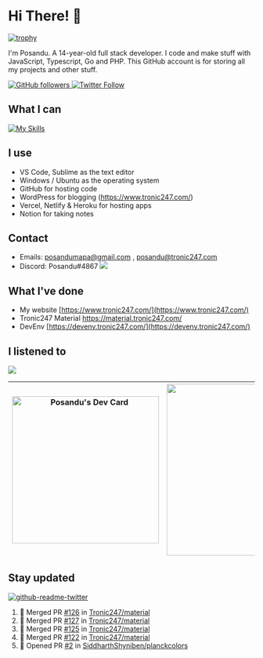 # Hi There! 👋
[![trophy](https://github-profile-trophy.vercel.app/?username=posandu)](https://www.youtube.com/watch?v=dQw4w9WgXcQ)

I'm Posandu. A 14-year-old full stack developer. I code and make stuff with JavaScript, Typescript, Go and PHP. This GitHub account is for storing all my projects and other stuff.

<a href="https://github.com/Posandu">
	<img alt="GitHub followers" src="https://img.shields.io/github/followers/posandu?style=social">
</a>

<a href="https://twitter.com/Posandu">
	<img alt="Twitter Follow" src="https://img.shields.io/twitter/follow/posandu?style=social">
</a>

## What I can

[![My Skills](https://skillicons.dev/icons?i=js,html,css,cloudflare,nextjs,nodejs,php,wordpress,mysql,postgresql,prisma,react,typescript,figma,firebase,vscode)](https://skillicons.dev)

## I use

- VS Code, Sublime as the text editor
- Windows / Ubuntu as the operating system
- GitHub for hosting code
- WordPress for blogging (https://www.tronic247.com/)
- Vercel, Netlify & Heroku for hosting apps
- Notion for taking notes

## Contact
- Emails: posandumapa@gmail.com , posandu@tronic247.com
- Discord: Posandu#4867
<a href="https://stackoverflow.com/users/16474083/posandu"><img src="https://github-readme-stackoverflow.vercel.app/?userID=16474083&layout=compact"></a>


## What I've done

- My website [https://www.tronic247.com/](https://www.tronic247.com/)
- Tronic247 Material https://material.tronic247.com/
- DevEnv [https://devenv.tronic247.com/](https://devenv.tronic247.com/)

## I listened to 

<img src="https://spotify-github-profile.vercel.app/api/view.svg?uid=31gr2rav6xfv3jbfsemb5orfw57m&cover_image=true&theme=novatorem&bar_color=53b14f&bar_color_cover=true"/>

| <a href="https://app.daily.dev/posandu"> 				<img src="https://api.daily.dev/devcards/bc577391486143969f5b3b599b499632.png?r=byh" width="300" alt="Posandu's Dev Card"/> 			</a> | <a href="https://discord.com/users/961161387101536296"> 				<img src="https://lanyard.cnrad.dev/api/961161387101536296" width=350> 			</a> |
|---------------------------------------------------------------------------------------------------------------------------------------------------------------------------|-------------------------------------------------------------------------------------------------------------------------------------|

## Stay updated
[![github-readme-twitter](https://github-readme-twitter.gazf.vercel.app/api?id=posandu&show_reply=false)]()


<!--START_SECTION:activity-->
1. 🎉 Merged PR [#126](https://github.com/Tronic247/material/pull/126) in [Tronic247/material](https://github.com/Tronic247/material)
2. 🎉 Merged PR [#127](https://github.com/Tronic247/material/pull/127) in [Tronic247/material](https://github.com/Tronic247/material)
3. 🎉 Merged PR [#125](https://github.com/Tronic247/material/pull/125) in [Tronic247/material](https://github.com/Tronic247/material)
4. 🎉 Merged PR [#122](https://github.com/Tronic247/material/pull/122) in [Tronic247/material](https://github.com/Tronic247/material)
5. 💪 Opened PR [#2](https://github.com/SiddharthShyniben/planckcolors/pull/2) in [SiddharthShyniben/planckcolors](https://github.com/SiddharthShyniben/planckcolors)
<!--END_SECTION:activity-->
